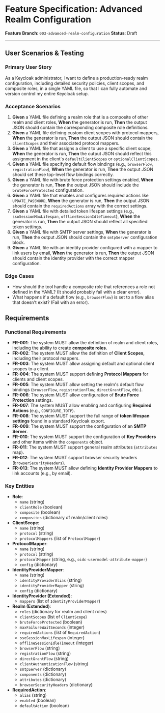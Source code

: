 # Feature Specification: Advanced Realm Configuration

**Feature Branch**: `003-advanced-realm-configuration`
**Status**: Draft

---

## User Scenarios & Testing

### Primary User Story
As a Keycloak administrator, I want to define a production-ready realm configuration, including detailed security policies, client scopes, and composite roles, in a single YAML file, so that I can fully automate and version control my entire Keycloak setup.

### Acceptance Scenarios
1.  **Given** a YAML file defining a realm role that is a composite of other realm and client roles, **When** the generator is run, **Then** the output JSON should contain the corresponding composite role definitions.
2.  **Given** a YAML file defining custom client scopes with protocol mappers, **When** the generator is run, **Then** the output JSON should contain the `clientScopes` and their associated protocol mappers.
3.  **Given** a YAML file that assigns a client to use a specific client scope, **When** the generator is run, **Then** the output JSON should reflect this assignment in the client's `defaultClientScopes` or `optionalClientScopes`.
4.  **Given** a YAML file specifying default flow bindings (e.g., `browserFlow`, `registrationFlow`), **When** the generator is run, **Then** the output JSON should set these top-level flow bindings correctly.
5.  **Given** a YAML file with brute force protection settings enabled, **When** the generator is run, **Then** the output JSON should include the `bruteForceProtected` configuration.
6.  **Given** a YAML file that enables and configures required actions like `UPDATE_PASSWORD`, **When** the generator is run, **Then** the output JSON should contain the `requiredActions` array with the correct settings.
7.  **Given** a YAML file with detailed token lifespan settings (e.g., `ssoSessionMaxLifespan`, `offlineSessionIdleTimeout`), **When** the generator is run, **Then** the output JSON should reflect all specified token settings.
8.  **Given** a YAML file with SMTP server settings, **When** the generator is run, **Then** the output JSON should contain the `smtpServer` configuration block.
9.  **Given** a YAML file with an identity provider configured with a mapper to link users by email, **When** the generator is run, **Then** the output JSON should contain the identity provider with the correct mapper configuration.

### Edge Cases
- How should the tool handle a composite role that references a role not defined in the YAML? (It should probably fail with a clear error).
- What happens if a default flow (e.g., `browserFlow`) is set to a flow alias that doesn't exist? (Fail with an error).

## Requirements

### Functional Requirements
- **FR-001**: The system MUST allow the definition of realm and client roles, including the ability to create **composite roles**.
- **FR-002**: The system MUST allow the definition of **Client Scopes**, including their protocol mappers.
- **FR-003**: The system MUST allow assigning default and optional client scopes to a client.
- **FR-004**: The system MUST support defining **Protocol Mappers** for clients and client scopes.
- **FR-005**: The system MUST allow setting the realm's default flow bindings (`browserFlow`, `registrationFlow`, `directGrantFlow`, etc.).
- **FR-006**: The system MUST allow configuration of **Brute Force Protection** settings.
- **FR-007**: The system MUST allow enabling and configuring **Required Actions** (e.g., `CONFIGURE_TOTP`).
- **FR-008**: The system MUST support the full range of **token lifespan settings** found in a standard Keycloak export.
- **FR-009**: The system MUST support the configuration of an **SMTP Server**.
- **FR-010**: The system MUST support the configuration of **Key Providers** and other items within the `components` object.
- **FR-011**: The system MUST support general realm attributes (`attributes` map).
- **FR-012**: The system MUST support browser security headers (`browserSecurityHeaders`).
- **FR-013**: The system MUST allow defining **Identity Provider Mappers** to link accounts (e.g., by email).

### Key Entities
- **Role**:
    - `name` (string)
    - `clientRole` (boolean)
    - `composite` (boolean)
    - `composites` (dictionary of realm/client roles)
- **ClientScope**:
    - `name` (string)
    - `protocol` (string)
    - `protocolMappers` (list of `ProtocolMapper`)
- **ProtocolMapper**:
    - `name` (string)
    - `protocol` (string)
    - `protocolMapper` (string, e.g., `oidc-usermodel-attribute-mapper`)
    - `config` (dictionary)
- **IdentityProviderMapper**:
    - `name` (string)
    - `identityProviderAlias` (string)
    - `identityProviderMapper` (string)
    - `config` (dictionary)
- **IdentityProvider (Extended)**:
    - `mappers` (list of `IdentityProviderMapper`)
- **Realm (Extended)**:
    - `roles` (dictionary for realm and client roles)
    - `clientScopes` (list of `ClientScope`)
    - `bruteForceProtected` (boolean)
    - `maxFailureWaitSeconds` (integer)
    - `requiredActions` (list of `RequiredAction`)
    - `ssoSessionMaxLifespan` (integer)
    - `offlineSessionIdleTimeout` (integer)
    - `browserFlow` (string)
    - `registrationFlow` (string)
    - `directGrantFlow` (string)
    - `clientAuthenticationFlow` (string)
    - `smtpServer` (dictionary)
    - `components` (dictionary)
    - `attributes` (dictionary)
    - `browserSecurityHeaders` (dictionary)
- **RequiredAction**:
    - `alias` (string)
    - `enabled` (boolean)
    - `defaultAction` (boolean)
